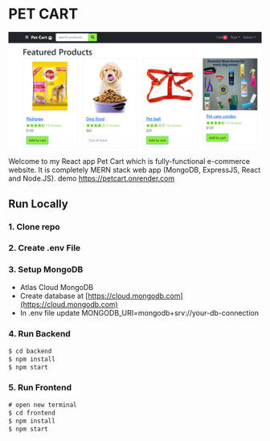 # PET CART

![amazona](/frontend/public/images/pet.png)

Welcome to my React app Pet Cart which is fully-functional e-commerce website. It is completely MERN stack web app (MongoDB, ExpressJS, React and Node.JS).
 demo https://petcart.onrender.com

## Run Locally

### 1. Clone repo
### 2. Create .env File
### 3. Setup MongoDB
-  Atlas Cloud MongoDB
  - Create database at [https://cloud.mongodb.com](https://cloud.mongodb.com)
  - In .env file update MONGODB_URI=mongodb+srv://your-db-connection

### 4. Run Backend

```
$ cd backend
$ npm install
$ npm start
```

### 5. Run Frontend

```
# open new terminal
$ cd frontend
$ npm install
$ npm start
```

